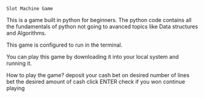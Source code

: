                                                                                                   Slot Machine Game

This is a game built in python for beginners. The python code contains all the fundamentals of python not going to avanced topics like Data structures and Algorithms.

This game is configured to run in the terminal.

You can play this game by downloading it into your local system and running it.

How to play the game?
deposit your cash
bet on desired number of lines
bet the desired amount of cash 
click ENTER
check if you won
continue playing
